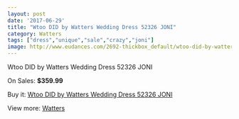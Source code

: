 ```yaml
---
layout: post
date: '2017-06-29'
title: "Wtoo DID by Watters Wedding Dress 52326 JONI"
category: Watters
tags: ["dress","unique","sale","crazy","joni"]
image: http://www.eudances.com/2692-thickbox_default/wtoo-did-by-watters-wedding-dress-52326-joni.jpg
---
```

Wtoo DID by Watters Wedding Dress 52326 JONI

On Sales: **$359.99**
<a href="https://www.eudances.com/en/watters/906-wtoo-did-by-watters-wedding-dress-52326-joni.html"><amp-img layout="responsive" width="600" height="600" src="//www.eudances.com/2692-thickbox_default/wtoo-did-by-watters-wedding-dress-52326-joni.jpg" alt="Wtoo DID by Watters Wedding Dress 52326 JONI 0" /></a>
<a href="https://www.eudances.com/en/watters/906-wtoo-did-by-watters-wedding-dress-52326-joni.html"><amp-img layout="responsive" width="600" height="600" src="//www.eudances.com/2693-thickbox_default/wtoo-did-by-watters-wedding-dress-52326-joni.jpg" alt="Wtoo DID by Watters Wedding Dress 52326 JONI 1" /></a>

Buy it: [Wtoo DID by Watters Wedding Dress 52326 JONI](https://www.eudances.com/en/watters/906-wtoo-did-by-watters-wedding-dress-52326-joni.html "Wtoo DID by Watters Wedding Dress 52326 JONI")

View more: [Watters](https://www.eudances.com/en/12-watters "Watters")